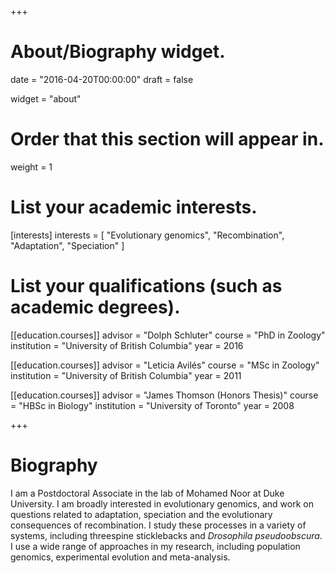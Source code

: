 +++
# About/Biography widget.

date = "2016-04-20T00:00:00"
draft = false

widget = "about"

# Order that this section will appear in.
weight = 1

# List your academic interests.
[interests]
  interests = [
    "Evolutionary genomics",
    "Recombination",
    "Adaptation",
    "Speciation"
  ]

# List your qualifications (such as academic degrees).
[[education.courses]]
  advisor = "Dolph Schluter"
  course = "PhD in Zoology"
  institution = "University of British Columbia"
  year = 2016

[[education.courses]]
  advisor = "Leticia Avilés"
  course = "MSc in Zoology"
  institution = "University of British Columbia"
  year = 2011

[[education.courses]]
  advisor = "James Thomson (Honors Thesis)"
  course = "HBSc in Biology"
  institution = "University of Toronto"
  year = 2008
 
+++

# Biography

I am a Postdoctoral Associate in the lab of Mohamed Noor at Duke University. I am broadly interested in evolutionary genomics, and work on questions related to adaptation, speciation and the evolutionary consequences of recombination. I study these processes in a variety of systems, including threespine sticklebacks and *Drosophila pseudoobscura*. I use a wide range of approaches in my research, including population genomics, experimental evolution and meta-analysis. 